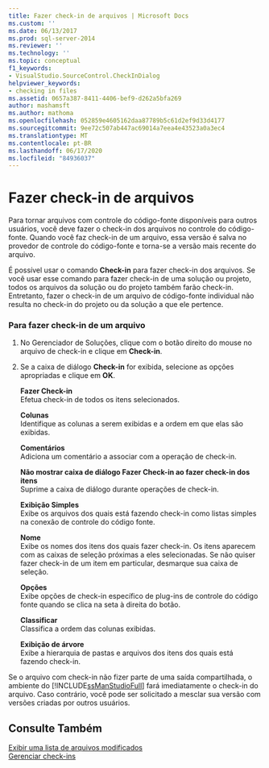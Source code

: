 ```yaml
---
title: Fazer check-in de arquivos | Microsoft Docs
ms.custom: ''
ms.date: 06/13/2017
ms.prod: sql-server-2014
ms.reviewer: ''
ms.technology: ''
ms.topic: conceptual
f1_keywords:
- VisualStudio.SourceControl.CheckInDialog
helpviewer_keywords:
- checking in files
ms.assetid: 0657a387-8411-4406-bef9-d262a5bfa269
author: mashamsft
ms.author: mathoma
ms.openlocfilehash: 052859e4605162daa87789b5c61d2ef9d33d4177
ms.sourcegitcommit: 9ee72c507ab447ac69014a7eea4e43523a0a3ec4
ms.translationtype: MT
ms.contentlocale: pt-BR
ms.lasthandoff: 06/17/2020
ms.locfileid: "84936037"
---
```

# <a name="check-in-files"></a>Fazer check-in de arquivos
  Para tornar arquivos com controle do código-fonte disponíveis para outros usuários, você deve fazer o check-in dos arquivos no controle do código-fonte. Quando você faz check-in de um arquivo, essa versão é salva no provedor de controle do código-fonte e torna-se a versão mais recente do arquivo.  
  
 É possível usar o comando **Check-in** para fazer check-in dos arquivos. Se você usar esse comando para fazer check-in de uma solução ou projeto, todos os arquivos da solução ou do projeto também farão check-in. Entretanto, fazer o check-in de um arquivo de código-fonte individual não resulta no check-in do projeto ou da solução a que ele pertence.  
  
### <a name="to-check-in-a-file"></a>Para fazer check-in de um arquivo  
  
1.  No Gerenciador de Soluções, clique com o botão direito do mouse no arquivo de check-in e clique em **Check-in**.  
  
2.  Se a caixa de diálogo **Check-in** for exibida, selecione as opções apropriadas e clique em **OK**.  
  
     **Fazer Check-in**  
     Efetua check-in de todos os itens selecionados.  
  
     **Colunas**  
     Identifique as colunas a serem exibidas e a ordem em que elas são exibidas.  
  
     **Comentários**  
     Adiciona um comentário a associar com a operação de check-in.  
  
     **Não mostrar caixa de diálogo Fazer Check-in ao fazer check-in dos itens**  
     Suprime a caixa de diálogo durante operações de check-in.  
  
     **Exibição Simples**  
     Exibe os arquivos dos quais está fazendo check-in como listas simples na conexão de controle do código fonte.  
  
     **Nome**  
     Exibe os nomes dos itens dos quais fazer check-in. Os itens aparecem com as caixas de seleção próximas a eles selecionadas. Se não quiser fazer check-in de um item em particular, desmarque sua caixa de seleção.  
  
     **Opções**  
     Exibe opções de check-in específico de plug-ins de controle do código fonte quando se clica na seta à direita do botão.  
  
     **Classificar**  
     Classifica a ordem das colunas exibidas.  
  
     **Exibição de árvore**  
     Exibe a hierarquia de pastas e arquivos dos itens dos quais está fazendo check-in.  
  
 Se o arquivo com check-in não fizer parte de uma saída compartilhada, o ambiente do [!INCLUDE[ssManStudioFull](../includes/ssmanstudiofull-md.md)] fará imediatamente o check-in do arquivo. Caso contrário, você pode ser solicitado a mesclar sua versão com versões criadas por outros usuários.  
  
## <a name="see-also"></a>Consulte Também  
 [Exibir uma lista de arquivos modificados](../../2014/database-engine/view-a-list-of-modified-files.md)   
 [Gerenciar check-ins](../../2014/database-engine/manage-checkins.md)  
  
  
